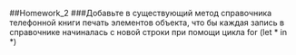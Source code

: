 ##Homework_2
###Добавьте в существующий метод справочника телефонной книги печать элементов объекта, что бы каждая запись в справочнике начиналась с новой строки при помощи цикла for (let * in *)